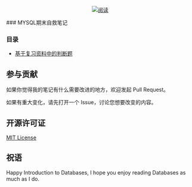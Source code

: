 <p align="center">
  <a href="https://github.com/LiningZhu/database"><img src="https://img.shields.io/badge/阅读-read-brightgreen.svg" alt="阅读"></a>
</p>
### MYSQL期末自救笔记

### 目录

- [基于复习资料中的判断题](docs/判断.md)

## 参与贡献

如果你觉得我的笔记有什么需要改进的地方，欢迎发起 Pull Request。

如果有重大变化，请先打开一个 Issue，讨论您想要改变的内容。


## 开源许可证

[MIT License](./LICENSE "MIT License")

## 祝语

Happy Introduction to Databases, I hope you enjoy reading Databases as much as I do.


